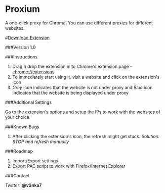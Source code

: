 Proxium
=======

A one-click proxy for Chrome. You can use different proxies for different websites.

#[Download Extension](https://github.com/downloads/venkatagiri/Proxium/Proxium.crx)

###Version
1.0


###Instructions

1. Drag n drop the extension in to Chrome's extension page - [chrome://extensions](chrome://extensions)
2. To immediately start using it, visit a website and click on the extension's icon
3. *Grey* icon indicates that the website is not under proxy and *Blue* icon indicates that the website is being displayed under proxy

###Additional Settings

Go to the extension's options and setup the IPs to work with the websites of your choice.


###Known Bugs


1. After clicking the extension's icon, the refresh might get stuck. 
*Solution: STOP and refresh manually*


###Roadmap

1. Import/Export settings
2. Export PAC script to work with Firefox/Internet Explorer


###Contact

*Twitter*: __@v3nka7__